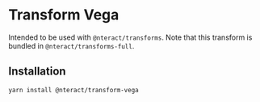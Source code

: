# Transform Vega

Intended to be used with `@nteract/transforms`. Note that this transform is bundled
in `@nteract/transforms-full`.

## Installation

```
yarn install @nteract/transform-vega
```
